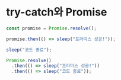 # try-catch와 Promise

```ts
const promise = Promise.resolve();

promise.then(() => sleep("프라미스 성공!"));

sleep("코드 종료");
```

```ts
Promise.resolve()
  .then(() => sleep("프라미스 성공!"))
  .then(() => sleep("코드 종료"));
```